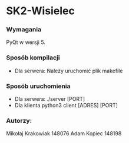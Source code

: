 # SK2-Wisielec

### Wymagania
PyQt w wersji 5.

### Sposób kompilacji
- Dla serwera: Należy uruchomić plik makefile

### Sposób uruchomienia
- Dla serwera: ./server [PORT]
- Dla klienta python3 client [ADRES] [PORT]

### Autorzy:
Mikołaj Krakowiak 148076
Adam Kopiec 148198
